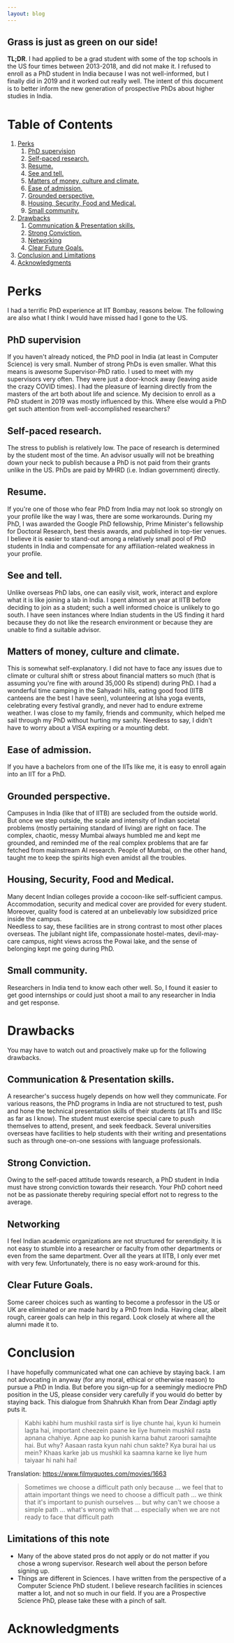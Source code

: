 ```yaml
---
layout: blog 
---
```


<h2>Grass is just as green on our side!</h2>

**TL;DR**. I had applied to be a grad student with some of the top schools in the US four times between 2013-2018, and did not make it.
I refused to enroll as a PhD student in India because I was not well-informed, but I finally did in 2019 and it worked out really well.
The intent of this document is to better inform the new generation of prospective PhDs about higher studies in India.

# Table of Contents

1.  [Perks](#orgadff438)
    1.  [PhD supervision](#org3a543f3)
    2.  [Self-paced research.](#org23793a4)
    3.  [Resume.](#org32a4257)
    4.  [See and tell.](#org3bae976)
    5.  [Matters of money, culture and climate.](#org0cd347b)
    6.  [Ease of admission.](#orga8e19fd)
    7.  [Grounded perspective.](#orgbd92f4b)
    8.  [Housing, Security, Food and Medical.](#orgd62b2c3)
    9.  [Small community.](#org1002e30)
2.  [Drawbacks](#org2ca3812)
    1.  [Communication & Presentation skills.](#orgd4893c5)
    2.  [Strong Conviction.](#org34c10be)
    3.  [Networking](#orgd91c00d)
    4.  [Clear Future Goals.](#org02e3ca0)
3.  [Conclusion and Limitations](#org0b72e12)
4.  [Acknowledgments](#org46d0418)


<a id="orgadff438"></a>

# Perks

I had a terrific PhD experience at IIT Bombay, reasons below. The following are also what I think I would have missed had I gone to the US. 


<a id="org3a543f3"></a>

## PhD supervision

If you haven't already noticed, the PhD pool in India (at least in Computer Science) is very small. Number of strong PhDs is even smaller.
What this means is awesome Supervisor-PhD ratio. I used to meet with my supervisors very often. They were just a door-knock away (leaving aside the crazy COVID times).
I had the pleasure of learning directly from the masters of the art both about life and science. My decision to enroll as a PhD student in 2019 was mostly influenced by this.
Where else would a PhD get such attention from well-accomplished researchers?


<a id="org23793a4"></a>

## Self-paced research.

The stress to publish is relatively low. The pace of research is determined by the student most of the time.
An advisor usually will not be breathing down your neck to publish because a PhD is not paid from their grants unlike in the US. PhDs are paid by MHRD (i.e. Indian government) directly.


<a id="org32a4257"></a>

## Resume.

If you're one of those who fear PhD from India may not look so strongly on your profile like the way I was, there are some workarounds.
During my PhD, I was awarded the Google PhD fellowship, Prime Minister's fellowship for Doctoral Research, best thesis awards, and published in top-tier venues.
I believe it is easier to stand-out among a relatively small pool of PhD students in India and compensate for any affiliation-related weakness in your profile.


<a id="org3bae976"></a>

## See and tell.

Unlike overseas PhD labs, one can easily visit, work, interact and explore what it is like joining a lab in India.
I spent almost an year at IITB before deciding to join as a student; such a well informed choice is unlikely to go south.
I have seen instances where Indian students in the US finding it hard because they do not like the research environment or because they are unable to find a suitable advisor.


<a id="org0cd347b"></a>

## Matters of money, culture and climate.

This is somewhat self-explanatory.
I did not have to face any issues due to climate or cultural shift or stress about financial matters so much (that is assuming you're fine with around 35,000 Rs stipend) during PhD.
I had a wonderful time camping in the Sahyadri hills, eating good food (IITB canteens are the best I have seen), volunteering at Isha yoga events, celebrating every festival grandly, and never had to endure extreme weather.
I was close to my family, friends and community, which helped me sail through my PhD without hurting my sanity.
Needless to say, I didn't have to worry about a VISA expiring or a mounting debt. 


<a id="orga8e19fd"></a>

## Ease of admission.

If you have a bachelors from one of the IITs like me, it is easy to enroll again into an IIT for a PhD.


<a id="orgbd92f4b"></a>

## Grounded perspective.

Campuses in India (like that of IITB) are secluded from the outside world. But once we step outside, the scale and intensity of Indian societal problems (mostly pertaining standard of living) are right on face.
The complex, chaotic, messy Mumbai always humbled me and kept me grounded, and reminded me of the real complex problems that are far fetched from mainstream AI research.
People of Mumbai, on the other hand, taught me to keep the spirits high even amidst all the troubles. 


<a id="orgd62b2c3"></a>

## Housing, Security, Food and Medical.

Many decent Indian colleges provide a cocoon-like self-sufficient campus.
Accommodation, security and medical cover are provided for every student.
Moreover, quality food is catered at an unbelievably low subsidized price inside the campus.  
Needless to say, these facilities are in strong contrast to most other places overseas.
The jubilant night life, compassionate hostel-mates, devil-may-care campus, night views across the Powai lake, and the sense of belonging kept me going during PhD. 


<a id="org1002e30"></a>

## Small community.

Researchers in India tend to know each other well. So, I found it easier to get good internships or could just shoot a mail to any researcher in India and get response.


<a id="org2ca3812"></a>

# Drawbacks

You may have to watch out and proactively make up for the following drawbacks.


<a id="orgd4893c5"></a>

## Communication & Presentation skills.

A researcher's success hugely depends on how well they communicate. For various reasons, the PhD programs in India are not structured to test, push and hone the technical presentation skills of their students (at IITs and IISc as far as I know).
The student must exercise special care to push themselves to attend, present, and seek feedback.
Several universities overseas have facilities to help students with their writing and presentations such as through one-on-one sessions with language professionals. 


<a id="org34c10be"></a>

## Strong Conviction.

Owing to the self-paced attitude towards research, a PhD student in India must have strong conviction towards their research.
Your PhD cohort need not be as passionate thereby requiring special effort not to regress to the average.


<a id="orgd91c00d"></a>

## Networking

I feel Indian academic organizations are not structured for serendipity.
It is not easy to stumble into a researcher or faculty from other departments or even from the same department.
Over all the years at IITB, I only ever met with very few.
Unfortunately, there is no easy work-around for this. 


<a id="org02e3ca0"></a>

## Clear Future Goals.

Some career choices such as wanting to become a professor in the US or UK are eliminated or are made hard by a PhD from India.
Having clear, albeit rough, career goals can help in this regard. Look closely at where all the alumni made it to. 


<a id="org0b72e12"></a>

# Conclusion

I have hopefully communicated what one can achieve by staying back. I am not advocating in anyway (for any moral, ethical or otherwise reason) to pursue a PhD in India. 
But before you sign-up for a seemingly mediocre PhD position in the US, please consider very carefully if you would do better by staying back.
This dialogue from Shahrukh Khan from Dear Zindagi aptly puts it.

> Kabhi kabhi hum mushkil rasta sirf is liye chunte hai, kyun ki humein lagta hai, important cheezein paane ke liye humein mushkil rasta apnana chahiye. Apne aap ko punish karna bahut zaroori samajhte hai. But why? Aasaan rasta kyun nahi chun sakte? Kya burai hai us mein? Khaas karke jab us mushkil ka saamna karne ke liye hum taiyaar hi nahi hai!

Translation: <https://www.filmyquotes.com/movies/1663>

> Sometimes we choose a difficult path only because &#x2026; we feel that to attain important things we need to choose a difficult path &#x2026; we think that it's important to punish ourselves &#x2026; but why can't we choose a simple path &#x2026; what's wrong with that &#x2026; especially when we are not ready to face that difficult path

## Limitations of this note

-   Many of the above stated pros do not apply or do not matter if you chose a wrong supervisor. Research well about the person before signing up.
-   Things are different in Sciences. I have written from the perspective of a Computer Science PhD student. I believe research facilities in sciences matter a lot, and not so much in our field. If you are a Prospective Science PhD, please take these with a pinch of salt.


<a id="org46d0418"></a>

# Acknowledgments

